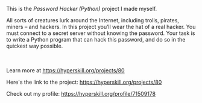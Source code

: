 This is the *Password Hacker (Python)* project I made myself.


<p>All sorts of creatures lurk around the Internet, including trolls, pirates, miners – and hackers. In this project you’ll wear the hat of a real hacker. You must connect to a secret server without knowing the password. Your task is to write a Python program that can hack this password, and do so in the quickest way possible.</p><br/><br/>Learn more at <a href="https://hyperskill.org/projects/80?utm_source=ide&utm_medium=ide&utm_campaign=ide&utm_content=project-card">https://hyperskill.org/projects/80</a>

Here's the link to the project: https://hyperskill.org/projects/80

Check out my profile: https://hyperskill.org/profile/71509178
